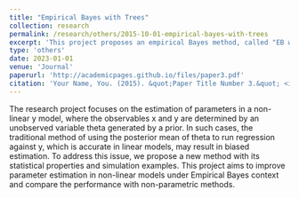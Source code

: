 ```yaml
---
title: "Empirical Bayes with Trees"
collection: research
permalink: /research/others/2015-10-01-empirical-bayes-with-trees
excerpt: 'This project proposes an empirical Bayes method, called "EB with Optimal Shrinkage Trees", for estimating treatment effects in settings with many treatment arms and moderate sample sizes. It leverages auxiliary information from treatment characteristics by grouping similar treatment arms using a decision tree, then shrinking individual effect estimates towards the group average. The proposed method reduces mean squared errors compared to methods with no shrinkage or conventional EB methods that do not consider treatment characteristics. A consistent model selection procedure approximates the optimal tree, and simulations show reduced estimation errors, particularly when treatment characteristics highly correlate with treatment effects. '
type: 'others'
date: 2023-01-01
venue: 'Journal'
paperurl: 'http://academicpages.github.io/files/paper3.pdf'
citation: 'Your Name, You. (2015). &quot;Paper Title Number 3.&quot; <i>Journal 1</i>. 1(3).'
---
```

The research project focuses on the estimation of parameters in a non-linear y model, where the observables x and y are determined by an unobserved variable theta generated by a prior. In such cases, the traditional method of using the posterior mean of theta to run regression against y, which is accurate in linear models, may result in biased estimation. To address this issue, we propose a new method with its statistical properties and simulation examples. This project aims to improve parameter estimation in non-linear models under Empirical Bayes context and compare the performance with non-parametric methods.